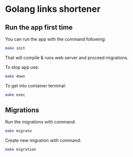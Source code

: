 # Golang links shortener

## Run the app first time

You can run the app with the command following:
```bash
make init
```
That will compile & runs web server and proceed migrations.

To stop app use:
```bash
make down
```
To get into container terminal:
```bash
make exec
```

## Migrations
Run the migrations with command:

```bash
make migrate
```

Create new migration with command:
```bash
make migration
```